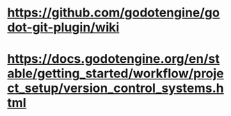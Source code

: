 # https://github.com/godotengine/godot-git-plugin/wiki
# https://docs.godotengine.org/en/stable/getting_started/workflow/project_setup/version_control_systems.html